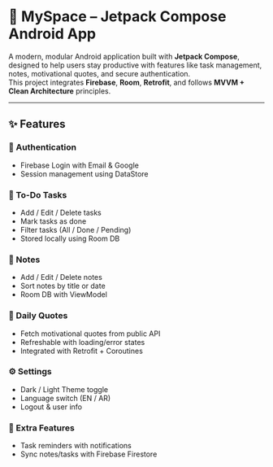 # 📱 MySpace – Jetpack Compose Android App

A modern, modular Android application built with **Jetpack Compose**, designed to help users stay productive with features like task management, notes, motivational quotes, and secure authentication.  
This project integrates **Firebase**, **Room**, **Retrofit**, and follows **MVVM + Clean Architecture** principles.

---

## ✨ Features

### 🔐 Authentication
- Firebase Login with Email & Google
- Session management using DataStore

### 📝 To-Do Tasks
- Add / Edit / Delete tasks
- Mark tasks as done
- Filter tasks (All / Done / Pending)
- Stored locally using Room DB

### 📓 Notes
- Add / Edit / Delete notes
- Sort notes by title or date
- Room DB with ViewModel

### 💬 Daily Quotes
- Fetch motivational quotes from public API
- Refreshable with loading/error states
- Integrated with Retrofit + Coroutines

### ⚙️ Settings
- Dark / Light Theme toggle
- Language switch (EN / AR)
- Logout & user info

### 📲 Extra Features
- Task reminders with notifications
- Sync notes/tasks with Firebase Firestore
